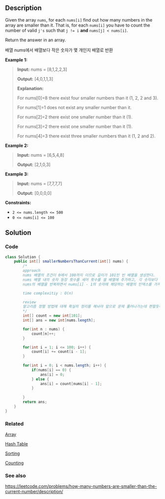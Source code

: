 ## Description
Given the array `nums`, for each `nums[i]` find out how many numbers in the array are smaller than it. That is, for each `nums[i]` you have to count the number of valid `j's` such that `j != i` **and** `nums[j] < nums[i]`.

Return the answer in an array. 

배열 nums에서 배열보다 작은 숫자가 몇 개인지 배열로 반환

**Example 1:**

> **Input:** nums = \[8,1,2,2,3]
> 
> **Output:** \[4,0,1,1,3]
> 
> **Explanation:** 
> 
> For nums\[0]=8 there exist four smaller numbers than it (1, 2, 2 and 3). 
> 
> For nums\[1]=1 does not exist any smaller number than it.
> 
> For nums\[2]=2 there exist one smaller number than it (1). 
> 
> For nums\[3]=2 there exist one smaller number than it (1). 
> 
> For nums\[4]=3 there exist three smaller numbers than it (1, 2 and 2).

**Example 2:**

> **Input:** nums = \[6,5,4,8]
> 
> **Output:** \[2,1,0,3]
 
**Example 3:**

> **Input:** nums = \[7,7,7,7]
> 
> **Output:** \[0,0,0,0]
 
**Constraints:**

- `2 <= nums.length <= 500`
- `0 <= nums[i] <= 100`

## Solution
### Code
```java
class Solution {
    public int[] smallerNumbersThanCurrent(int[] nums) {
        /*
        approach
        nums 배열의 조건이 0에서 100까지 이므로 길이가 101인 빈 배열을 생성한다.
        nums 배열 내의 숫자 등장 횟수를 세어 횟수를 셀 배열에 추가하고, 각 숫자보다 작은 숫자의 개수를 누적해서 배열에 넣는다.
        nums의 배열을 반복하면서 nums[i] - 1의 숫자에 해당하는 배열의 인덱스를 가져온 후, 빈 배열에 넣어 반환한다.

        time complexitiy : O(n)

        review
        알고리즘 정렬 방법에 대해 확실히 정리를 해놔야 앞으로 문제 풀어나가는데 편할듯하다.
        */
        int[] count = new int[101];
        int[] ans = new int[nums.length];

        for(int n : nums) {
            count[n]++;
        }

        for(int i = 1; i <= 100; i++) {
            count[i] += count[i - 1];
        }
        
        for(int i = 0; i < nums.length; i++) {
            if(nums[i] == 0) {
                ans[i] = 0;
            } else {
                ans[i] = count[nums[i] - 1];
            }
            
        }
        return ans;
    }
}
```

### Related
[Array](/Data-Structure/Array.md)

[Hash Table](/Data-Structure/Hash-Table.md)

[Sorting](/Algorithm/Type/Sorting.md)

[Counting](/Algorithm/Type/Counting-Sort.md)

### See also

https://leetcode.com/problems/how-many-numbers-are-smaller-than-the-current-number/description/
